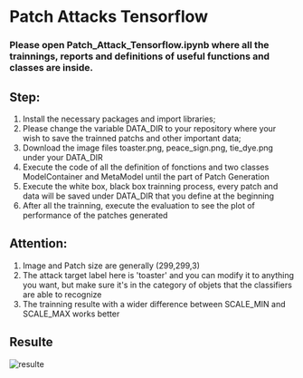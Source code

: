 # Patch Attacks Tensorflow

### Please open Patch_Attack_Tensorflow.ipynb where all the trainnings, reports and definitions of useful functions and classes are inside.

## Step:
1. Install the necessary packages and import libraries;
2. Please change the variable DATA_DIR to your repository where your wish to save the trainned patchs and other important data;
3. Download the image files toaster.png, peace_sign.png, tie_dye.png under your DATA_DIR
4. Execute the code of all the definition of fonctions and two classes ModelContainer and MetaModel until the part of Patch Generation
5. Execute the white box, black box trainning process, every patch and data will be saved under DATA_DIR that you define at the beginning
6. After all the trainning, execute the evaluation to see the plot of performance of the patches generated


## Attention:
1. Image and Patch size are generally (299,299,3)
2. The attack target label here is 'toaster' and you can modify it to anything you want, but make sure it's in the category of objets that the classifiers are able to recognize
3. The trainning resulte with a wider difference between SCALE_MIN and SCALE_MAX works better

## Resulte
![resulte](https://user-images.githubusercontent.com/118989703/209239620-f66d4a6d-37c2-4394-9d75-10c768a59367.png)
